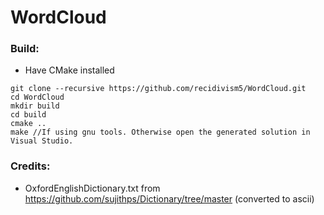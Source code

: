 # WordCloud

### Build:
- Have CMake installed
```
git clone --recursive https://github.com/recidivism5/WordCloud.git
cd WordCloud
mkdir build
cd build
cmake ..
make //If using gnu tools. Otherwise open the generated solution in Visual Studio.
```

### Credits:
- OxfordEnglishDictionary.txt from https://github.com/sujithps/Dictionary/tree/master (converted to ascii)